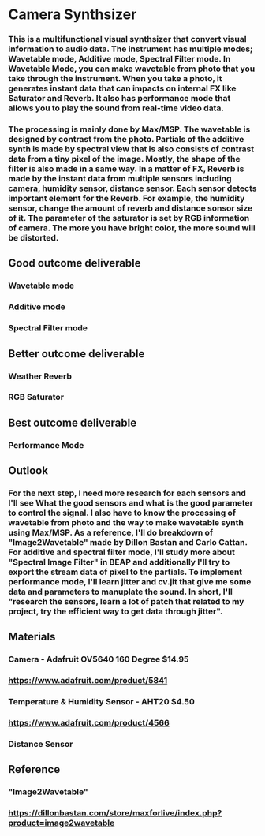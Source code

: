 # Camera Synthsizer
### This is a multifunctional visual synthsizer that convert visual information to audio data. The instrument has multiple modes; Wavetable mode, Additive mode, Spectral Filter mode. In Wavetable Mode, you can make wavetable from photo that you take through the instrument. When you take a photo, it generates instant data that can impacts on internal FX like Saturator and Reverb. It also has performance mode that allows you to play the sound from real-time video data.

### The processing is mainly done by Max/MSP. The wavetable is designed by contrast from the photo. Partials of the additive synth is made by spectral view that is also consists of contrast data from a tiny pixel of the image. Mostly, the shape of the filter is also made in a same way. In a matter of FX, Reverb is made by the instant data from multiple sensors including camera, humidity sensor, distance sensor. Each sensor detects important element for the Reverb. For example, the humidity sensor, change the amount of reverb and distance sonsor size of it. The parameter of the saturator is set by RGB information of camera. The more you have bright color, the more sound will be distorted.

## Good outcome deliverable 
### Wavetable mode
### Additive mode
### Spectral Filter mode

## Better outcome deliverable
### Weather Reverb
### RGB Saturator

## Best outcome deliverable
### Performance Mode

## Outlook
### For the next step, I need more research for each sensors and I'll see What the good sensors and what is the good parameter to control the signal. I also have to know the processing of wavetable from photo and the way to make wavetable synth using Max/MSP. As a reference, I'll do breakdown of "Image2Wavetable" made by Dillon Bastan and Carlo Cattan. For additive and spectral filter mode, I'll study more about "Spectral Image Filter" in BEAP and additionally I'll try to export the stream data of pixel to the partials. To implement performance mode, I'll learn jitter and cv.jit that give me some data and parameters to manuplate the sound. In short, I'll "research the sensors, learn a lot of patch that related to my project, try the efficient way to get data through jitter".

## Materials
### Camera - Adafruit OV5640 160 Degree $14.95 
### https://www.adafruit.com/product/5841

### Temperature & Humidity Sensor - AHT20 $4.50 
### https://www.adafruit.com/product/4566

### Distance Sensor

## Reference
### "Image2Wavetable" 
### https://dillonbastan.com/store/maxforlive/index.php?product=image2wavetable